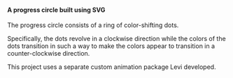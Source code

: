 #### A progress circle built using SVG

The progress circle consists of a ring of color-shifting dots.

Specifically, the dots revolve in a clockwise direction while the colors of the dots transition in such a way to make the colors appear to transition in a counter-clockwise direction.

This project uses a separate custom animation package Levi developed.


[main-url]: https://levi.dev/progress-circle
[codepen-url]: http://codepen.io/levisl176/pen/ndklu